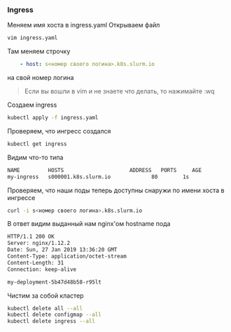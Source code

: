 ### Ingress

Меняем имя хоста в ingress.yaml
Открываем файл
```bash
vim ingress.yaml
```
Там меняем строчку
```yaml
    - host: s<номер своего логина>.k8s.slurm.io
```
на свой номер логина

> Если вы вошли в vim и не знаете что делать, то нажимайте :wq<Enter>

Создаем ingress
```bash
kubectl apply -f ingress.yaml
```
Проверяем, что ингресс создался
```bash
kubectl get ingress
```
Видим что-то типа
```bash
NAME         HOSTS                     ADDRESS   PORTS     AGE
my-ingress   s000001.k8s.slurm.io             80        1s
```
Проверяем, что наши поды теперь доступны снаружи по имени хоста в ингрессе
```bash
curl -i s<номер своего логина>.k8s.slurm.io
```
В ответ видим выданный нам nginx'ом hostname пода
```bash
HTTP/1.1 200 OK
Server: nginx/1.12.2
Date: Sun, 27 Jan 2019 13:36:20 GMT
Content-Type: application/octet-stream
Content-Length: 31
Connection: keep-alive

my-deployment-5b47d48b58-r95lt
```
Чистим за собой кластер
```bash
kubectl delete all --all
kubectl delete configmap --all
kubectl delete ingress --all
```
